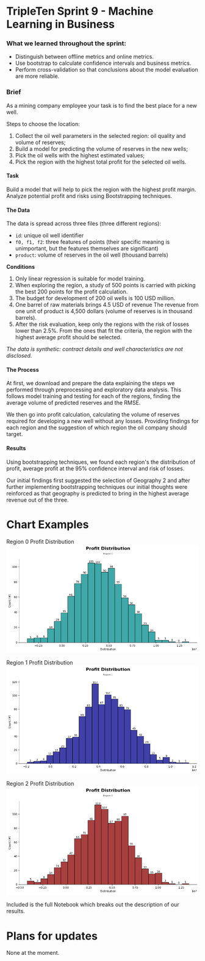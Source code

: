# TripleTen Sprint 9 - Machine Learning in Business

### What we learned throughout the sprint:

- Distinguish between offline metrics and online metrics.
- Use bootstrap to calculate confidence intervals and business metrics.
- Perform cross-validation so that conclusions about the model evaluation are more reliable.

### Brief

As a mining company employee your task is to find the best place for a new well.

Steps to choose the location:
1. Collect the oil well parameters in the selected region: oil quality and volume of reserves;
2. Build a model for predicting the volume of reserves in the new wells;
3. Pick the oil wells with the highest estimated values;
4. Pick the region with the highest total profit for the selected oil wells.

#### Task

Build a model that will help to pick the region with the highest profit margin. Analyze potential profit and risks using Bootstrapping techniques.

#### The Data

The data is spread across three files (three different regions):

- `id`: unique oil well identifier
- `f0, f1, f2`: three features of points (their specific meaning is unimportant, but the features themselves are significant)
- `product`: volume of reserves in the oil well (thousand barrels)

**Conditions**
1. Only linear regression is suitable for model training.
2. When exploring the region, a study of 500 points is carried with picking the best 200 points for the profit calculation.
3. The budget for development of 200 oil wells is 100 USD million.
4. One barrel of raw materials brings 4.5 USD of revenue The revenue from one unit of product is 4,500 dollars (volume of reserves is in thousand barrels).
5. After the risk evaluation, keep only the regions with the risk of losses lower than 2.5%. From the ones that fit the criteria, the region with the highest average profit should be selected.

*The data is synthetic: contract details and well characteristics are not disclosed.*

#### The Process

At first, we download and prepare the data explaining the steps we performed through preprocessing and exploratory data analysis. This follows model training and testing for each of the regions, finding the average volume of predicted reserves and the RMSE.

We then go into profit calculation, calculating the volume of reserves required for developing a new well without any losses. Providing findings for each region and the suggestion of which region the oil company should target.

#### Results

Using bootstrapping techniques, we found each region's the distribution of profit, average profit at the 95% confidence interval and risk of losses. 

Our initial findings first suggested the selection of Geography 2 and after further implementing bootstrapping techniques our initial thoughts were reinforced as that geography is predicted to bring in the highest average revenue out of the three.

# Chart Examples

Region 0 Profit Distribution
![Alt text](images/output.png)

Region 1 Profit Distribution
![Alt text](images/output1.png)

Region 2 Profit Distribution
![Alt text](images/output2.png)

Included is the full Notebook which breaks out the description of our results.

# Plans for updates

None at the moment.